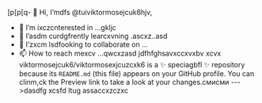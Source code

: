 [p[p[q- 👋 Hi, I’mdfs @tuiviktormosejcuk6hjv,
- 👀 I’m ixczcnterested in ...gkljc
- 🌱 I’asdm curdgfrently learcxvning .ascxz..asd
- 💞️ I’zxcm lsdfooking to collaborate on ...
- 📫 How to reach mexcv ...qwcxzasd
jdfhfghsavxccxvxbv
xcvx
viktormosejcuk6/viktormosexjcuzcxk6 is a ✨ speciagbfl ✨ repository because its `README.md` (this file) appears on your GitHub profile.
You can clinm,ck the Preview link to take a look at your changes.смисми
--->dasdfg
xcsfd
ltug
assaccxzczxc

